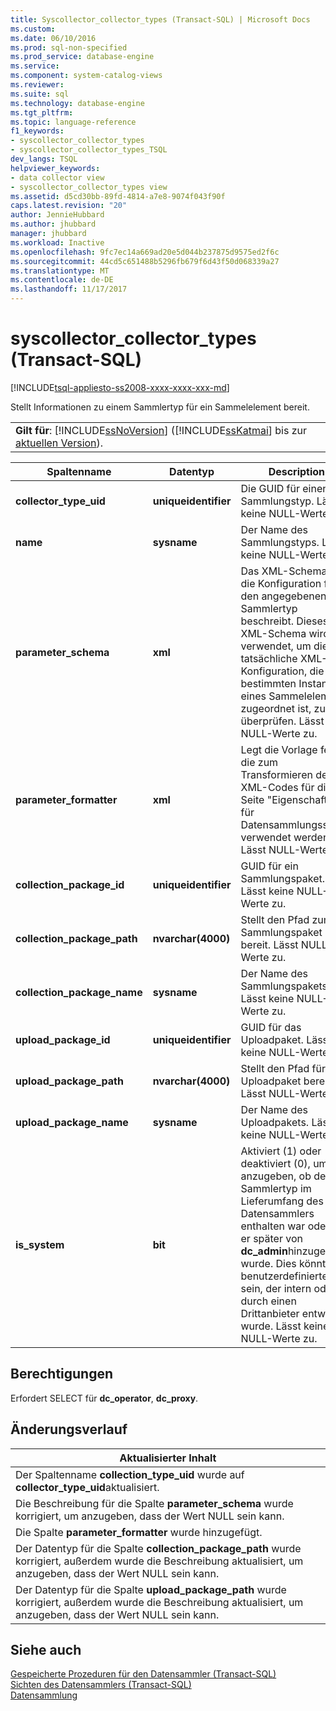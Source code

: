 ```yaml
---
title: Syscollector_collector_types (Transact-SQL) | Microsoft Docs
ms.custom: 
ms.date: 06/10/2016
ms.prod: sql-non-specified
ms.prod_service: database-engine
ms.service: 
ms.component: system-catalog-views
ms.reviewer: 
ms.suite: sql
ms.technology: database-engine
ms.tgt_pltfrm: 
ms.topic: language-reference
f1_keywords:
- syscollector_collector_types
- syscollector_collector_types_TSQL
dev_langs: TSQL
helpviewer_keywords:
- data collector view
- syscollector_collector_types view
ms.assetid: d5cd30bb-89fd-4814-a7e8-9074f043f90f
caps.latest.revision: "20"
author: JennieHubbard
ms.author: jhubbard
manager: jhubbard
ms.workload: Inactive
ms.openlocfilehash: 9fc7ec14a669ad20e5d044b237875d9575ed2f6c
ms.sourcegitcommit: 44cd5c651488b5296fb679f6d43f50d068339a27
ms.translationtype: MT
ms.contentlocale: de-DE
ms.lasthandoff: 11/17/2017
---
```

# <a name="syscollectorcollectortypes-transact-sql"></a>syscollector_collector_types (Transact-SQL)
[!INCLUDE[tsql-appliesto-ss2008-xxxx-xxxx-xxx-md](../../includes/tsql-appliesto-ss2008-xxxx-xxxx-xxx-md.md)]

  Stellt Informationen zu einem Sammlertyp für ein Sammelelement bereit.  
  
||  
|-|  
|**Gilt für**: [!INCLUDE[ssNoVersion](../../includes/ssnoversion-md.md)] ([!INCLUDE[ssKatmai](../../includes/sskatmai-md.md)] bis zur [aktuellen Version](http://go.microsoft.com/fwlink/p/?LinkId=299658)).|  
  
|Spaltenname|Datentyp|Description|  
|-----------------|---------------|-----------------|  
|**collector_type_uid**|**uniqueidentifier**|Die GUID für einen Sammlungstyp. Lässt keine NULL-Werte zu.|  
|**name**|**sysname**|Der Name des Sammlungstyps. Lässt keine NULL-Werte zu.|  
|**parameter_schema**|**xml**|Das XML-Schema, das die Konfiguration für den angegebenen Sammlertyp beschreibt. Dieses XML-Schema wird verwendet, um die tatsächliche XML-Konfiguration, die einer bestimmten Instanz eines Sammelelements zugeordnet ist, zu überprüfen. Lässt NULL-Werte zu.|  
|**parameter_formatter**|**xml**|Legt die Vorlage fest, die zum Transformieren des XML-Codes für die Seite "Eigenschaften für Datensammlungssätze" verwendet werden soll. Lässt NULL-Werte zu.|  
|**collection_package_id**|**uniqueidentifier**|GUID für ein Sammlungspaket. Lässt keine NULL-Werte zu.|  
|**collection_package_path**|**nvarchar(4000)**|Stellt den Pfad zum Sammlungspaket bereit. Lässt NULL-Werte zu.|  
|**collection_package_name**|**sysname**|Der Name des Sammlungspakets. Lässt keine NULL-Werte zu.|  
|**upload_package_id**|**uniqueidentifier**|GUID für das Uploadpaket. Lässt keine NULL-Werte zu.|  
|**upload_package_path**|**nvarchar(4000)**|Stellt den Pfad für das Uploadpaket bereit. Lässt NULL-Werte zu.|  
|**upload_package_name**|**sysname**|Der Name des Uploadpakets. Lässt keine NULL-Werte zu.|  
|**is_system**|**bit**|Aktiviert (1) oder deaktiviert (0), um anzugeben, ob der Sammlertyp im Lieferumfang des Datensammlers enthalten war oder ob er später von **dc_admin**hinzugefügt wurde. Dies könnte ein benutzerdefinierter Typ sein, der intern oder durch einen Drittanbieter entwickelt wurde. Lässt keine NULL-Werte zu.|  
  
## <a name="permissions"></a>Berechtigungen  
 Erfordert SELECT für **dc_operator**, **dc_proxy**.  
  
## <a name="change-history"></a>Änderungsverlauf  
  
|Aktualisierter Inhalt|  
|---------------------|  
|Der Spaltenname **collection_type_uid** wurde auf **collector_type_uid**aktualisiert.|  
|Die Beschreibung für die Spalte **parameter_schema** wurde korrigiert, um anzugeben, dass der Wert NULL sein kann.|  
|Die Spalte **parameter_formatter** wurde hinzugefügt.|  
|Der Datentyp für die Spalte **collection_package_path** wurde korrigiert, außerdem wurde die Beschreibung aktualisiert, um anzugeben, dass der Wert NULL sein kann.|  
|Der Datentyp für die Spalte **upload_package_path** wurde korrigiert, außerdem wurde die Beschreibung aktualisiert, um anzugeben, dass der Wert NULL sein kann.|  
  
## <a name="see-also"></a>Siehe auch  
 [Gespeicherte Prozeduren für den Datensammler &#40;Transact-SQL&#41;](../../relational-databases/system-stored-procedures/data-collector-stored-procedures-transact-sql.md)   
 [Sichten des Datensammlers &#40;Transact-SQL&#41;](../../relational-databases/system-catalog-views/data-collector-views-transact-sql.md)   
 [Datensammlung](../../relational-databases/data-collection/data-collection.md)  
  
  
